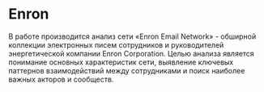 # Enron
В работе производится анализ сети «Enron Email Network» - обширной коллекции электронных писем сотрудников и руководителей энергетической компании Enron Corporation. Целью анализа является понимание основных характеристик сети, выявление ключевых паттернов взаимодействий между сотрудниками и поиск наиболее важных акторов и сообществ.
